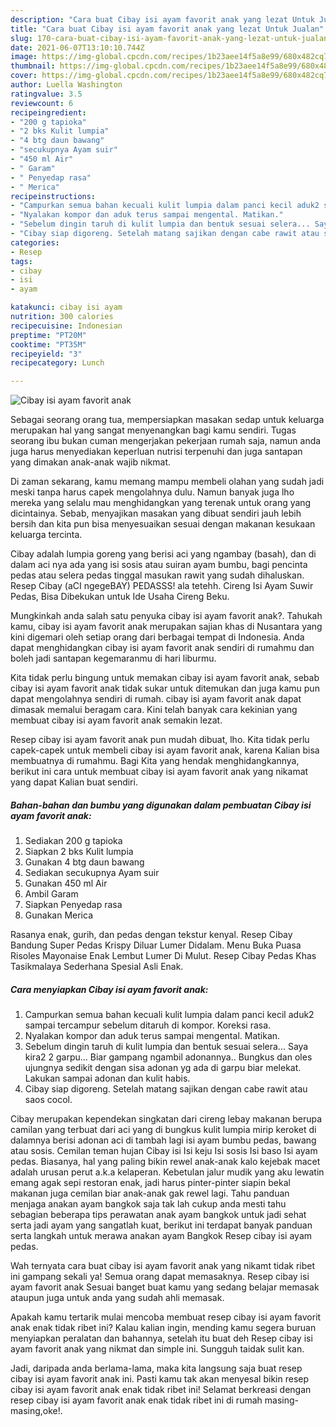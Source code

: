 ```yaml
---
description: "Cara buat Cibay isi ayam favorit anak yang lezat Untuk Jualan"
title: "Cara buat Cibay isi ayam favorit anak yang lezat Untuk Jualan"
slug: 170-cara-buat-cibay-isi-ayam-favorit-anak-yang-lezat-untuk-jualan
date: 2021-06-07T13:10:10.744Z
image: https://img-global.cpcdn.com/recipes/1b23aee14f5a8e99/680x482cq70/cibay-isi-ayam-favorit-anak-foto-resep-utama.jpg
thumbnail: https://img-global.cpcdn.com/recipes/1b23aee14f5a8e99/680x482cq70/cibay-isi-ayam-favorit-anak-foto-resep-utama.jpg
cover: https://img-global.cpcdn.com/recipes/1b23aee14f5a8e99/680x482cq70/cibay-isi-ayam-favorit-anak-foto-resep-utama.jpg
author: Luella Washington
ratingvalue: 3.5
reviewcount: 6
recipeingredient:
- "200 g tapioka"
- "2 bks Kulit lumpia"
- "4 btg daun bawang"
- "secukupnya Ayam suir"
- "450 ml Air"
- " Garam"
- " Penyedap rasa"
- " Merica"
recipeinstructions:
- "Campurkan semua bahan kecuali kulit lumpia dalam panci kecil aduk2 sampai tercampur sebelum ditaruh di kompor. Koreksi rasa."
- "Nyalakan kompor dan aduk terus sampai mengental. Matikan."
- "Sebelum dingin taruh di kulit lumpia dan bentuk sesuai selera... Saya kira2 2 garpu... Biar gampang ngambil adonannya.. Bungkus dan oles ujungnya sedikit dengan sisa adonan yg ada di garpu biar melekat. Lakukan sampai adonan dan kulit habis."
- "Cibay siap digoreng. Setelah matang sajikan dengan cabe rawit atau saos cocol."
categories:
- Resep
tags:
- cibay
- isi
- ayam

katakunci: cibay isi ayam 
nutrition: 300 calories
recipecuisine: Indonesian
preptime: "PT20M"
cooktime: "PT35M"
recipeyield: "3"
recipecategory: Lunch

---
```



![Cibay isi ayam favorit anak](https://img-global.cpcdn.com/recipes/1b23aee14f5a8e99/680x482cq70/cibay-isi-ayam-favorit-anak-foto-resep-utama.jpg)

Sebagai seorang orang tua, mempersiapkan masakan sedap untuk keluarga merupakan hal yang sangat menyenangkan bagi kamu sendiri. Tugas seorang ibu bukan cuman mengerjakan pekerjaan rumah saja, namun anda juga harus menyediakan keperluan nutrisi terpenuhi dan juga santapan yang dimakan anak-anak wajib nikmat.

Di zaman  sekarang, kamu memang mampu membeli olahan yang sudah jadi meski tanpa harus capek mengolahnya dulu. Namun banyak juga lho mereka yang selalu mau menghidangkan yang terenak untuk orang yang dicintainya. Sebab, menyajikan masakan yang dibuat sendiri jauh lebih bersih dan kita pun bisa menyesuaikan sesuai dengan makanan kesukaan keluarga tercinta. 

Cibay adalah lumpia goreng yang berisi aci yang ngambay (basah), dan di dalam aci nya ada yang isi sosis atau suiran ayam bumbu, bagi pencinta pedas atau selera pedas tinggal masukan rawit yang sudah dihaluskan. Resep Cibay (aCI ngegeBAY) PEDASSS! ala tetehh. Cireng Isi Ayam Suwir Pedas, Bisa Dibekukan untuk Ide Usaha Cireng Beku.

Mungkinkah anda salah satu penyuka cibay isi ayam favorit anak?. Tahukah kamu, cibay isi ayam favorit anak merupakan sajian khas di Nusantara yang kini digemari oleh setiap orang dari berbagai tempat di Indonesia. Anda dapat menghidangkan cibay isi ayam favorit anak sendiri di rumahmu dan boleh jadi santapan kegemaranmu di hari liburmu.

Kita tidak perlu bingung untuk memakan cibay isi ayam favorit anak, sebab cibay isi ayam favorit anak tidak sukar untuk ditemukan dan juga kamu pun dapat mengolahnya sendiri di rumah. cibay isi ayam favorit anak dapat dimasak memalui beragam cara. Kini telah banyak cara kekinian yang membuat cibay isi ayam favorit anak semakin lezat.

Resep cibay isi ayam favorit anak pun mudah dibuat, lho. Kita tidak perlu capek-capek untuk membeli cibay isi ayam favorit anak, karena Kalian bisa membuatnya di rumahmu. Bagi Kita yang hendak menghidangkannya, berikut ini cara untuk membuat cibay isi ayam favorit anak yang nikamat yang dapat Kalian buat sendiri.

<!--inarticleads1-->

##### Bahan-bahan dan bumbu yang digunakan dalam pembuatan Cibay isi ayam favorit anak:

1. Sediakan 200 g tapioka
1. Siapkan 2 bks Kulit lumpia
1. Gunakan 4 btg daun bawang
1. Sediakan secukupnya Ayam suir
1. Gunakan 450 ml Air
1. Ambil  Garam
1. Siapkan  Penyedap rasa
1. Gunakan  Merica


Rasanya enak, gurih, dan pedas dengan tekstur kenyal. Resep Cibay Bandung Super Pedas Krispy Diluar Lumer Didalam. Menu Buka Puasa Risoles Mayonaise Enak Lembut Lumer Di Mulut. Resep Cibay Pedas Khas Tasikmalaya Sederhana Spesial Asli Enak. 

<!--inarticleads2-->

##### Cara menyiapkan Cibay isi ayam favorit anak:

1. Campurkan semua bahan kecuali kulit lumpia dalam panci kecil aduk2 sampai tercampur sebelum ditaruh di kompor. Koreksi rasa.
1. Nyalakan kompor dan aduk terus sampai mengental. Matikan.
1. Sebelum dingin taruh di kulit lumpia dan bentuk sesuai selera... Saya kira2 2 garpu... Biar gampang ngambil adonannya.. Bungkus dan oles ujungnya sedikit dengan sisa adonan yg ada di garpu biar melekat. Lakukan sampai adonan dan kulit habis.
1. Cibay siap digoreng. Setelah matang sajikan dengan cabe rawit atau saos cocol.


Cibay merupakan kependekan singkatan dari cireng lebay makanan berupa camilan yang terbuat dari aci yang di bungkus kulit lumpia mirip keroket di dalamnya berisi adonan aci di tambah lagi isi ayam bumbu pedas, bawang atau sosis. Cemilan teman hujan Cibay isi Isi keju Isi sosis Isi baso Isi ayam pedas. Biasanya, hal yang paling bikin rewel anak-anak kalo kejebak macet adalah urusan perut a.k.a kelaperan. Kebetulan jalur mudik yang aku lewatin emang agak sepi restoran enak, jadi harus pinter-pinter siapin bekal makanan juga cemilan biar anak-anak gak rewel lagi. Tahu panduan menjaga anakan ayam bangkok saja tak lah cukup anda mesti tahu sebagian beberapa tips perawatan anak ayam bangkok untuk jadi sehat serta jadi ayam yang sangatlah kuat, berikut ini terdapat banyak panduan serta langkah untuk merawa anakan ayam Bangkok  Resep cibay isi ayam pedas. 

Wah ternyata cara buat cibay isi ayam favorit anak yang nikamt tidak ribet ini gampang sekali ya! Semua orang dapat memasaknya. Resep cibay isi ayam favorit anak Sesuai banget buat kamu yang sedang belajar memasak ataupun juga untuk anda yang sudah ahli memasak.

Apakah kamu tertarik mulai mencoba membuat resep cibay isi ayam favorit anak enak tidak ribet ini? Kalau kalian ingin, mending kamu segera buruan menyiapkan peralatan dan bahannya, setelah itu buat deh Resep cibay isi ayam favorit anak yang nikmat dan simple ini. Sungguh taidak sulit kan. 

Jadi, daripada anda berlama-lama, maka kita langsung saja buat resep cibay isi ayam favorit anak ini. Pasti kamu tak akan menyesal bikin resep cibay isi ayam favorit anak enak tidak ribet ini! Selamat berkreasi dengan resep cibay isi ayam favorit anak enak tidak ribet ini di rumah masing-masing,oke!.

